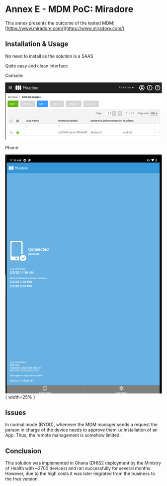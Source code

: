 # Annex E - MDM PoC: Miradore

This annex presents the outcome of the tested MDM: [https://www.miradore.com/](https://www.miradore.com/)


## Installation & Usage

No need to install as the solution is a SAAS

Quite easy and clean interface

Console:

![Miradore MDM console](resources/images/image3.png)


Phone

![Miradore MDM running on Android](resources/images/image1.png){ width=25% }


## Issues 

In normal mode (BYOD), whenever the MDM manager sends a request the person in charge of the device needs to approve them i.e installation of an App. Thus, the remote management is somehow limited.


## Conclusion

This solution was implemented in Ghana (DHIS2 deployment by the Ministry of Health with ~2700 devices) and ran successfully for several months. However, due to the high costs it was later migrated from the business to the free version.
